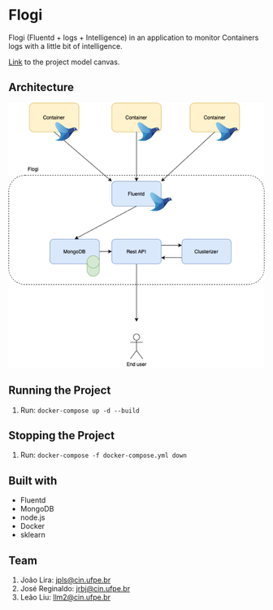 # Flogi
Flogi (Fluentd + logs + Intelligence) in an application to monitor Containers logs with a little bit of intelligence.

[Link](https://docs.google.com/presentation/d/10f2hk9IX_MxVG62aGdwb-C48a5WSrvOGnnq8ktbN3xI/edit?usp=sharing) to the project model canvas.

## Architecture

![Flogi architecture](./assets/Flogi.png)


## Running the Project

1. Run: `docker-compose up -d --build`

## Stopping the Project

1. Run: `docker-compose -f docker-compose.yml down `

## Built with

* Fluentd
* MongoDB
* node.js
* Docker
* sklearn

## Team

1. João Lira: <jpls@cin.ufpe.br>
2. José Reginaldo: <jrbj@cin.ufpe.br>
3. Leão Liu: <llm2@cin.ufpe.br>